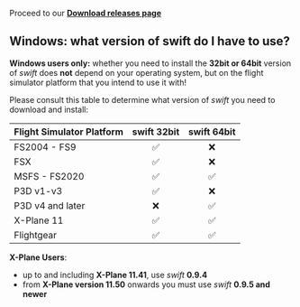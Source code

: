 <!--
    SPDX-FileCopyrightText: Copyright (C) swift Project Community / Contributors
    SPDX-License-Identifier: GFDL-1.3-only
-->

Proceed to our **[Download releases page](https://github.com/swift-project/pilotclient/releases)**

## Windows: what version of swift do I have to use?

**Windows users only:** whether you need to install the **32bit or 64bit** version of *swift* does **not** depend on your operating system, but on the flight simulator platform that you intend to use it with!

Please consult this table to determine what version of *swift* you need to download and install:


| Flight Simulator Platform | swift 32bit                        | swift 64bit                        |
|---------------------------|------------------------------------|------------------------------------|
| FS2004 - FS9              | <center>:white_check_mark:<center> | <center>:x:<center>                |
| FSX                       | <center>:white_check_mark:<center> | <center>:x:<center>                |
| MSFS - FS2020             | <center>:white_check_mark:<center> | <center>:white_check_mark:<center> |
| P3D v1-v3                 | <center>:white_check_mark:<center> | <center>:x:<center>                |
| P3D v4 and later          | <center>:x:<center>                | <center>:white_check_mark:<center> |
| X-Plane 11                | <center>:white_check_mark:<center> | <center>:white_check_mark:<center> |
| Flightgear                | <center>:white_check_mark:<center> | <center>:white_check_mark:<center> |

**X-Plane Users**:

- up to and including **X-Plane 11.41**, use *swift* **0.9.4**
- from **X-Plane version 11.50** onwards you must use *swift* **0.9.5 and newer**
